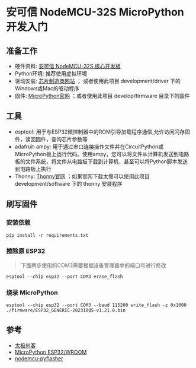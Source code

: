 # 安可信 NodeMCU-32S MicroPython 开发入门

## 准备工作

- 硬件资料: [安可信 NodeMCU-32S 核心开发板](https://docs.ai-thinker.com/esp32/boards/nodemcu_32s)
- Python环境: 推荐使用虚拟环境
- 驱动安装: [芯片制造商网站](https://www.silabs.com/developers/usb-to-uart-bridge-vcp-drivers?tab=overview) ； 或者使用此项目 development/driver 下的Windows或Mac的驱动程序
- 固件: [MicroPython官网](https://micropython.org/download/ESP32_GENERIC/) ；或者使用此项目 develop/firmware 目录下的固件

## 工具

- esptool: 用于与ESP32微控制器中的ROM引导加载程序通信,允许访问闪存固件，读回固件，查询芯片参数等
- adafruit-ampy: 用于通过串口连接操作文件并在CircuitPython或MicroPython板上运行代码。使用ampy，您可以将文件从计算机发送到电路板的文件系统，将文件从电路板下载到计算机，甚至可以将Python脚本发送到电路板上执行
- Thonny: [Thonny官网](https://thonny.org/) ；如果官网下载太慢可以使用此项目 development/software 下的 thonny 安装程序

## 刷写固件

### 安装依赖

```shell
pip install -r requirements.txt
```

### 擦除原 ESP32

> 下面两步使用的COM3需要根据设备管理器中的端口号进行修改

```shell
esptool --chip esp32 --port COM3 erase_flash
```

### 烧录 MicroPython

```shell
esptool --chip esp32 --port COM3 --baud 115200 write_flash -z 0x1000 ./firmware/ESP32_GENERIC-20231005-v1.21.0.bin
```

## 参考

- [太极创客](http://www.taichi-maker.com/homepage/download/)
- [MicroPython ESP32/WROOM](https://micropython.org/download/ESP32_GENERIC/)
- [nodemcu-pyflasher](https://gitcode.com/mirrors/marcelstoer/nodemcu-pyflasher/tree/master?init=initRepo)
